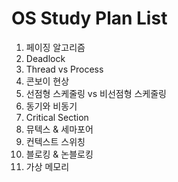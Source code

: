# OS Study Plan List

1. 페이징 알고리즘
2. Deadlock
3. Thread vs Process
4. 콘보이 현상
5. 선점형 스케줄링 vs 비선점형 스케줄링
6. 동기와 비동기
7. Critical Section
8. 뮤텍스 & 세마포어
9. 컨텍스트 스위칭
10. 블로킹 & 논블로킹
11. 가상 메모리
